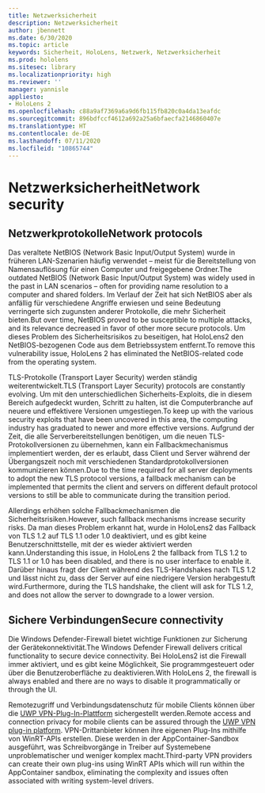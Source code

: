 ```yaml
---
title: Netzwerksicherheit
description: Netzwerksicherheit
author: jbennett
ms.date: 6/30/2020
ms.topic: article
keywords: Sicherheit, HoloLens, Netzwerk, Netzwerksicherheit
ms.prod: hololens
ms.sitesec: library
ms.localizationpriority: high
ms.reviewer: ''
manager: yannisle
appliesto:
- HoloLens 2
ms.openlocfilehash: c88a9af7369a6a9d6fb115fb820c0a4da13eafdc
ms.sourcegitcommit: 896bdfccf4612a692a25a6bfaecfa2146860407e
ms.translationtype: HT
ms.contentlocale: de-DE
ms.lasthandoff: 07/11/2020
ms.locfileid: "10865744"
---
```

# <span data-ttu-id="d9171-104">Netzwerksicherheit</span><span class="sxs-lookup"><span data-stu-id="d9171-104">Network security</span></span>

## <span data-ttu-id="d9171-105">Netzwerkprotokolle</span><span class="sxs-lookup"><span data-stu-id="d9171-105">Network protocols</span></span>

<span data-ttu-id="d9171-106">Das veraltete NetBIOS (Network Basic Input/Output System) wurde in früheren LAN-Szenarien häufig verwendet – meist für die Bereitstellung von Namensauflösung für einen Computer und freigegebene Ordner.</span><span class="sxs-lookup"><span data-stu-id="d9171-106">The outdated NetBIOS (Network Basic Input/Output System) was widely used in the past in LAN scenarios – often for providing name resolution to a computer and shared folders.</span></span> <span data-ttu-id="d9171-107">Im Verlauf der Zeit hat sich NetBIOS aber als anfällig für verschiedene Angriffe erwiesen und seine Bedeutung verringerte sich zugunsten anderer Protokolle, die mehr Sicherheit bieten.</span><span class="sxs-lookup"><span data-stu-id="d9171-107">But over time, NetBIOS proved to be susceptible to multiple attacks, and its relevance decreased in favor of other more secure protocols.</span></span> <span data-ttu-id="d9171-108">Um dieses Problem des Sicherheitsrisikos zu beseitigen, hat HoloLens2 den NetBIOS-bezogenen Code aus dem Betriebssystem entfernt.</span><span class="sxs-lookup"><span data-stu-id="d9171-108">To remove this vulnerability issue, HoloLens 2 has eliminated the NetBIOS-related code from the operating system.</span></span>

<span data-ttu-id="d9171-109">TLS-Protokolle (Transport Layer Security) werden ständig weiterentwickelt.</span><span class="sxs-lookup"><span data-stu-id="d9171-109">TLS (Transport Layer Security) protocols are constantly evolving.</span></span> <span data-ttu-id="d9171-110">Um mit den unterschiedlichen Sicherheits-Exploits, die in diesem Bereich aufgedeckt wurden, Schritt zu halten, ist die Computerbranche auf neuere und effektivere Versionen umgestiegen.</span><span class="sxs-lookup"><span data-stu-id="d9171-110">To keep up with the various security exploits that have been uncovered in this area, the computing industry has graduated to newer and more effective versions.</span></span> <span data-ttu-id="d9171-111">Aufgrund der Zeit, die alle Serverbereitstellungen benötigen, um die neuen TLS-Protokollversionen zu übernehmen, kann ein Fallbackmechanismus implementiert werden, der es erlaubt, dass Client und Server während der Übergangszeit noch mit verschiedenen Standardprotokollversionen kommunizieren können.</span><span class="sxs-lookup"><span data-stu-id="d9171-111">Due to the time required for all server deployments to adopt the new TLS protocol versions, a fallback mechanism can be implemented that permits the client and servers on different default protocol versions to still be able to communicate during the transition period.</span></span>

<span data-ttu-id="d9171-112">Allerdings erhöhen solche Fallbackmechanismen die Sicherheitsrisiken.</span><span class="sxs-lookup"><span data-stu-id="d9171-112">However, such fallback mechanisms increase security risks.</span></span> <span data-ttu-id="d9171-113">Da man dieses Problem erkannt hat, wurde in HoloLens2 das Fallback von TLS 1.2 auf TLS 1.1 oder 1.0 deaktiviert, und es gibt keine Benutzerschnittstelle, mit der es wieder aktiviert werden kann.</span><span class="sxs-lookup"><span data-stu-id="d9171-113">Understanding this issue, in HoloLens 2 the fallback from TLS 1.2 to TLS 1.1 or 1.0 has been disabled, and there is no user interface to enable it.</span></span> <span data-ttu-id="d9171-114">Darüber hinaus fragt der Client während des TLS-Handshakes nach TLS 1.2 und lässt nicht zu, dass der Server auf eine niedrigere Version herabgestuft wird.</span><span class="sxs-lookup"><span data-stu-id="d9171-114">Furthermore, during the TLS handshake, the client will ask for TLS 1.2, and does not allow the server to downgrade to a lower version.</span></span>

## <span data-ttu-id="d9171-115">Sichere Verbindungen</span><span class="sxs-lookup"><span data-stu-id="d9171-115">Secure connectivity</span></span> 

<span data-ttu-id="d9171-116">Die Windows Defender-Firewall bietet wichtige Funktionen zur Sicherung der Gerätekonnektivität.</span><span class="sxs-lookup"><span data-stu-id="d9171-116">The Windows Defender Firewall delivers critical functionality to secure device connectivity.</span></span> <span data-ttu-id="d9171-117">Bei HoloLens2 ist die Firewall immer aktiviert, und es gibt keine Möglichkeit, Sie programmgesteuert oder über die Benutzeroberfläche zu deaktivieren.</span><span class="sxs-lookup"><span data-stu-id="d9171-117">With HoloLens 2, the firewall is always enabled and there are no ways to disable it programmatically or through the UI.</span></span>

<span data-ttu-id="d9171-118">Remotezugriff und Verbindungsdatenschutz für mobile Clients können über die [UWP VPN-Plug-In-Plattform](https://docs.microsoft.com/uwp/api/Windows.Networking.Vpn?view=winrt-19041) sichergestellt werden.</span><span class="sxs-lookup"><span data-stu-id="d9171-118">Remote access and connection privacy for mobile clients can be assured through the [UWP VPN plug-in platform](https://docs.microsoft.com/uwp/api/Windows.Networking.Vpn?view=winrt-19041).</span></span> <span data-ttu-id="d9171-119">VPN-Drittanbieter können ihre eigenen Plug-Ins mithilfe von WinRT-APIs erstellen. Diese werden in der AppContainer-Sandbox ausgeführt, was Schreibvorgänge in Treiber auf Systemebene unproblematischer und weniger komplex macht.</span><span class="sxs-lookup"><span data-stu-id="d9171-119">Third-party VPN providers can create their own plug-ins using WinRT APIs which will run within the AppContainer sandbox, eliminating the complexity and issues often associated with writing system-level drivers.</span></span>
